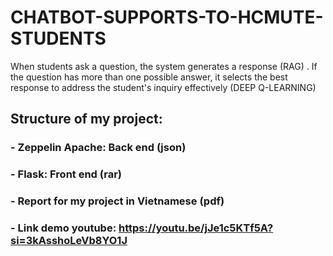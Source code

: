 # CHATBOT-SUPPORTS-TO-HCMUTE-STUDENTS
When students ask a question, the system generates a response (RAG) . If the question has more than one possible answer, it selects the best response to address the student's inquiry effectively (DEEP Q-LEARNING)
## Structure of my project:
### - Zeppelin Apache: Back end (json)
### - Flask: Front end (rar)
### - Report for my project in Vietnamese (pdf) 
### - Link demo youtube: https://youtu.be/jJe1c5KTf5A?si=3kAsshoLeVb8YO1J
